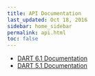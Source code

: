 ```yaml
---
title: API Documentation
last_updated: Oct 18, 2016
sidebar: home_sidebar
permalink: api.html
toc: false
---
```


* [DART 6.1 Documentation](https://dartsim.github.io/api/v6.1.1/index.html)
* [DART 5.1 Documentation](https://dartsim.github.io/api/v5.1.4/index.html)
